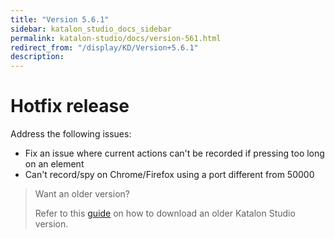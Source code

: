```yaml
---
title: "Version 5.6.1" 
sidebar: katalon_studio_docs_sidebar
permalink: katalon-studio/docs/version-561.html 
redirect_from: "/display/KD/Version+5.6.1" 
description: 
---
```

Hotfix release
==============

Address the following issues:

*   Fix an issue where current actions can't be recorded if pressing too long on an element
*   Can't record/spy on Chrome/Firefox using a port different from 50000

> Want an older version?
> 
> Refer to this [guide](https://docs.katalon.com/display/KD/Getting+Started#GettingStarted-Download) on how to download an older Katalon Studio version.